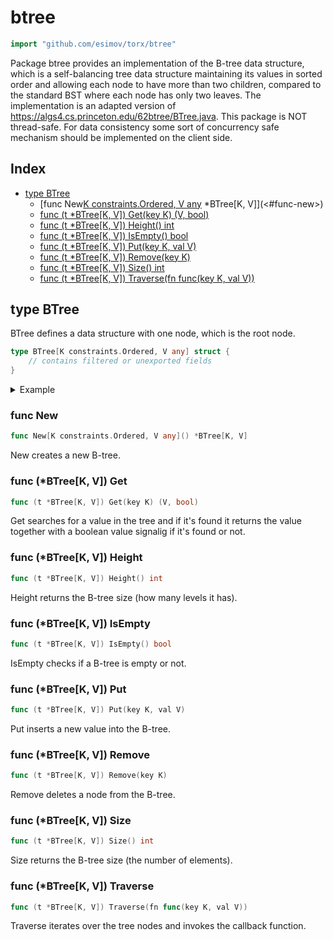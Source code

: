 <!-- Code generated by gomarkdoc. DO NOT EDIT -->

# btree

```go
import "github.com/esimov/torx/btree"
```

Package btree provides an implementation of the B\-tree data structure, which is a self\-balancing tree data structure maintaining its values in sorted order and allowing each node to have more than two children, compared to the standard BST where each node has only two leaves. The implementation is an adapted version of https://algs4.cs.princeton.edu/62btree/BTree.java. This package is NOT thread\-safe. For data consistency some sort of concurrency safe mechanism should be implemented on the client side.

## Index

- [type BTree](<#type-btree>)
  - [func New[K constraints.Ordered, V any]() *BTree[K, V]](<#func-new>)
  - [func (t *BTree[K, V]) Get(key K) (V, bool)](<#func-btreek-v-get>)
  - [func (t *BTree[K, V]) Height() int](<#func-btreek-v-height>)
  - [func (t *BTree[K, V]) IsEmpty() bool](<#func-btreek-v-isempty>)
  - [func (t *BTree[K, V]) Put(key K, val V)](<#func-btreek-v-put>)
  - [func (t *BTree[K, V]) Remove(key K)](<#func-btreek-v-remove>)
  - [func (t *BTree[K, V]) Size() int](<#func-btreek-v-size>)
  - [func (t *BTree[K, V]) Traverse(fn func(key K, val V))](<#func-btreek-v-traverse>)


## type BTree

BTree defines a data structure with one node, which is the root node.

```go
type BTree[K constraints.Ordered, V any] struct {
    // contains filtered or unexported fields
}
```

<details><summary>Example</summary>
<p>

```go
{
	btree := New[int, string]()
	fmt.Println(btree.IsEmpty())

	btree.Put(10, "foo")
	btree.Put(-1, "baz")
	btree.Put(2, "bar")
	btree.Put(-4, "qux")

	fmt.Println(btree.Size())

	tree := []string{}
	btree.Traverse(func(key int, val string) {
		item, _ := btree.Get(key)
		tree = append(tree, item)
	})
	fmt.Println(tree)

}
```

#### Output

```
true
4
[qux baz bar foo]
```

</p>
</details>

### func New

```go
func New[K constraints.Ordered, V any]() *BTree[K, V]
```

New creates a new B\-tree.

### func \(\*BTree\[K, V\]\) Get

```go
func (t *BTree[K, V]) Get(key K) (V, bool)
```

Get searches for a value in the tree and if it's found it returns the value together with a boolean value signalig if it's found or not.

### func \(\*BTree\[K, V\]\) Height

```go
func (t *BTree[K, V]) Height() int
```

Height returns the B\-tree size \(how many levels it has\).

### func \(\*BTree\[K, V\]\) IsEmpty

```go
func (t *BTree[K, V]) IsEmpty() bool
```

IsEmpty checks if a B\-tree is empty or not.

### func \(\*BTree\[K, V\]\) Put

```go
func (t *BTree[K, V]) Put(key K, val V)
```

Put inserts a new value into the B\-tree.

### func \(\*BTree\[K, V\]\) Remove

```go
func (t *BTree[K, V]) Remove(key K)
```

Remove deletes a node from the B\-tree.

### func \(\*BTree\[K, V\]\) Size

```go
func (t *BTree[K, V]) Size() int
```

Size returns the B\-tree size \(the number of elements\).

### func \(\*BTree\[K, V\]\) Traverse

```go
func (t *BTree[K, V]) Traverse(fn func(key K, val V))
```

Traverse iterates over the tree nodes and invokes the callback function.



